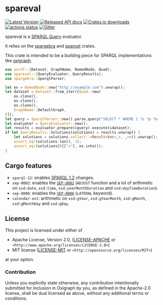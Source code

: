 spareval
========

[![Latest Version](https://img.shields.io/crates/v/spareval.svg)](https://crates.io/crates/spareval)
[![Released API docs](https://docs.rs/spareval/badge.svg)](https://docs.rs/spareval)
[![Crates.io downloads](https://img.shields.io/crates/d/spareval)](https://crates.io/crates/spareval)
[![actions status](https://github.com/oxigraph/oxigraph/workflows/build/badge.svg)](https://github.com/oxigraph/oxigraph/actions)
[![Gitter](https://badges.gitter.im/oxigraph/community.svg)](https://gitter.im/oxigraph/community)

spareval is a [SPARQL Query](https://www.w3.org/TR/sparql11-query/) evaluator.

It relies on the [spargebra](https://crates.io/crates/spargebra) and [sparopt](https://crates.io/crates/sparopt) crates.

This crate is intended
to be a building piece for SPARQL implementations like [oxigraph](https://oxigraph.org).

```rust
use oxrdf::{Dataset, GraphName, NamedNode, Quad};
use spareval::{QueryEvaluator, QueryResults};
use spargebra::SparqlParser;

let ex = NamedNode::new("http://example.com").unwrap();
let dataset = Dataset::from_iter([Quad::new(
    ex.clone(),
    ex.clone(),
    ex.clone(),
    GraphName::DefaultGraph,
)]);
let query = SparqlParser::new().parse_query("SELECT * WHERE { ?s ?p ?o }").unwrap();
let evaluator = QueryEvaluator::new();
let results = evaluator.prepare(&query).execute(&dataset);
if let QueryResults::Solutions(solutions) = results.unwrap() {
    let solutions = solutions.collect::<Result<Vec<_>, _>>().unwrap();
    assert_eq!(solutions.len(), 1);
    assert_eq!(solutions[0]["s"], ex.into());
}
```

## Cargo features
- `sparql-12`: enables [SPARQL 1.2](https://www.w3.org/TR/sparql12-query/) changes.
- `sep-0002`: enables the [`SEP-0002`](https://github.com/w3c/sparql-dev/blob/main/SEP/SEP-0002/sep-0002.md) (`ADJUST` function and a lot of arithmetic on `xsd:date`, `xsd:time`, `xsd:yearMonthDuration` and `xsd:dayTimeDuration`).
- `sep-0006`: enables the [`SEP-0006`](https://github.com/w3c/sparql-dev/blob/main/SEP/SEP-0006/sep-0006.md) (`LATERAL` keyword). 
- `calendar-ext`: arithmetic on `xsd:gYear`, `xsd:gYearMonth`, `xsd:gMonth`, `xsd:gMonthDay` and `xsd:gDay`.

## License

This project is licensed under either of

* Apache License, Version 2.0, ([LICENSE-APACHE](../LICENSE-APACHE) or
  `<http://www.apache.org/licenses/LICENSE-2.0>`)
* MIT license ([LICENSE-MIT](../LICENSE-MIT) or
  `<http://opensource.org/licenses/MIT>`)

at your option.


### Contribution

Unless you explicitly state otherwise, any contribution intentionally submitted for inclusion in Oxigraph by you, as defined in the Apache-2.0 license, shall be dual licensed as above, without any additional terms or conditions.
